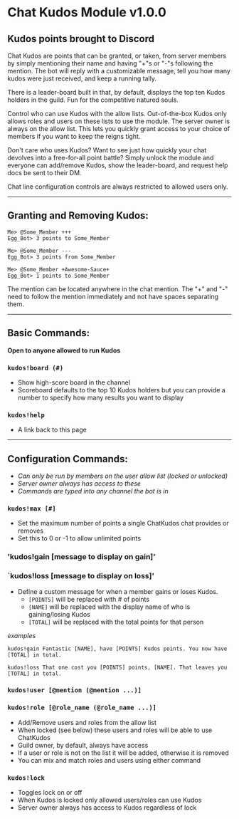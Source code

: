 # Chat Kudos Module v1.0.0

## Kudos points brought to Discord

Chat Kudos are points that can be granted, or taken, from server members by simply mentioning their name and having "+"s or "-"s following the mention.  The bot will reply with a customizable message, tell you how many kudos were just received, and keep a running tally.

There is a leader-board built in that, by default, displays the top ten Kudos holders in the guild. Fun for the competitive natured souls.

Control who can use Kudos with the allow lists. Out-of-the-box Kudos only allows roles and users on these lists to use the module. The server owner is always on the allow list. This lets you quickly grant access to your choice of members if you want to keep the reigns tight.

Don't care who uses Kudos? Want to see just how quickly your chat devolves into a free-for-all point battle? Simply unlock the module and everyone can add/remove Kudos, show the leader-board, and request help docs be sent to their DM.

Chat line configuration controls are always restricted to allowed users only.

---

## Granting and Removing Kudos:

```
Me> @Some_Member +++
Egg_Bot> 3 points to Some_Member

Me> @Some_Member ---
Egg_Bot> 3 points from Some_Member

Me> @Some_Member +Awesome-Sauce+
Egg_Bot> 1 points to Some_Member
```

The mention can be located anywhere in the chat mention. The "+" and "-" need to follow the mention immediately and not have spaces separating them.

---

## Basic Commands:

**Open to anyone allowed to run Kudos**

### `kudos!board (#)`

- Show high-score board in the channel
- Scoreboard defaults to the top 10 Kudos holders but you can provide a number to specify how many results you want to display

### `kudos!help`

- A link back to this page

---

## Configuration Commands:

- *Can only be run by members on the user allow list (locked or unlocked)*
- *Server owner always has access to these*
- *Commands are typed into any channel the bot is in*

### `kudos!max [#]`

- Set the maximum number of points a single ChatKudos chat provides or removes
- Set this to 0 or -1 to allow unlimited points

### 'kudos!gain [message to display on gain]'

### `kudos!loss [message to display on loss]'

- Define a custom message for when a member gains or loses Kudos.
  - `[POINTS]` will be replaced with # of points
  - `[NAME]` will be replaced with the display name of who is gaining/losing Kudos
  - `[TOTAL]` will be replaced with the total points for that person

*examples*
```
kudos!gain Fantastic [NAME], have [POINTS] Kudos points. You now have [TOTAL] in total.

kudos!loss That one cost you [POINTS] points, [NAME]. That leaves you [TOTAL] in total.
```

### `kudos!user [@mention (@mention ...)]`
### `kudos!role [@role_name (@role_name ...)]`
- Add/Remove users and roles from the allow list
- When locked (see below) these users and roles will be able to use ChatKudos
- Guild owner, by default, always have access
- If a user or role is not on the list it will be added, otherwise it is removed
- You can mix and match roles and users using either command

### `kudos!lock`
- Toggles lock on or off
- When Kudos is locked only allowed users/roles can use Kudos
- Server owner always has access to Kudos regardless of lock
